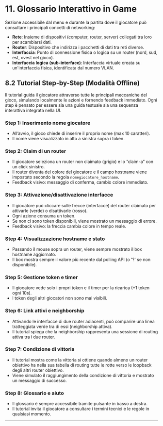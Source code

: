 # 11. Glossario Interattivo in Game

Sezione accessibile dal menu e durante la partita dove il giocatore può consultare i principali concetti di networking:

- **Rete**: Insieme di dispositivi (computer, router, server) collegati tra loro per scambiarsi dati.
- **Router**: Dispositivo che indirizza i pacchetti di dati tra reti diverse.
- **Interfaccia**: Punto di connessione fisica o logica su un router (nord, sud, est, ovest nel gioco).
- **Interfaccia logica (sub-interface)**: Interfaccia virtuale creata su un'interfaccia fisica, identificata dal numero VLAN.




## 8.2 Tutorial Step-by-Step (Modalità Offline)

Il tutorial guida il giocatore attraverso tutte le principali meccaniche del gioco, simulando localmente le azioni e fornendo feedback immediato. Ogni step è pensato per essere sia una guida testuale sia una sequenza interattiva integrata nella UI.

### Step 1: Inserimento nome giocatore
- All’avvio, il gioco chiede di inserire il proprio nome (max 10 caratteri).
- Il nome viene visualizzato in alto a sinistra sopra i token.

### Step 2: Claim di un router
- Il giocatore seleziona un router non claimato (grigio) e lo “claim-a” con un click sinistro.
- Il router diventa del colore del giocatore e il campo hostname viene impostato secondo la regola `nomegiocatore_hostname`.
- Feedback visivo: messaggio di conferma, cambio colore immediato.

### Step 3: Attivazione/disattivazione interfacce
- Il giocatore può cliccare sulle frecce (interfacce) del router claimato per attivarle (verde) o disattivarle (rosso).
- Ogni azione consuma un token.
- Se non ci sono token disponibili, viene mostrato un messaggio di errore.
- Feedback visivo: la freccia cambia colore in tempo reale.

### Step 4: Visualizzazione hostname e stato
- Passando il mouse sopra un router, viene sempre mostrato il box hostname aggiornato.
- Il box mostra sempre il valore più recente dal polling API (o '?' se non disponibile).

### Step 5: Gestione token e timer
- Il giocatore vede solo i propri token e il timer per la ricarica (+1 token ogni 10s).
- I token degli altri giocatori non sono mai visibili.

### Step 6: Link attivi e neighborship
- Attivando le interfacce di due router adiacenti, può comparire una linea tratteggiata verde tra di essi (neighborship attiva).
- Il tutorial spiega che la neighborship rappresenta una sessione di routing attiva tra i due router.

### Step 7: Condizione di vittoria
- Il tutorial mostra come la vittoria si ottiene quando almeno un router obiettivo ha nella sua tabella di routing tutte le rotte verso le loopback degli altri router obiettivo.
- Viene simulato il raggiungimento della condizione di vittoria e mostrato un messaggio di successo.

### Step 8: Glossario e aiuto
- Il glossario è sempre accessibile tramite pulsante in basso a destra.
- Il tutorial invita il giocatore a consultare i termini tecnici e le regole in qualsiasi momento.

---
